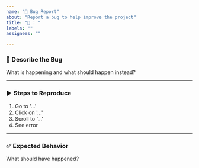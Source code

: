 ```yaml
---
name: "🐞 Bug Report"
about: "Report a bug to help improve the project"
title: "🐛 : "
labels: ""
assignees: ""

---
```



### 🐞 Describe the Bug  
What is happening and what should happen instead?

---

### ▶️ Steps to Reproduce  
1. Go to '...'
2. Click on '...'
3. Scroll to '...'
4. See error

---

### ✅ Expected Behavior  
What should have happened?

